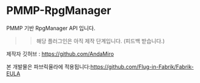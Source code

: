 # PMMP-RpgManager
PMMP 기반 RpgManager API 입니다.

>> 해당 플러그인은 아직 제작 단계입니다. (피드백 받습니다.)

제작자 깃허브 : https://github.com/AndaMiro

본 개발물은 파브릭율라에 적용됩니다:https://github.com/Flug-in-Fabrik/Fabrik-EULA
